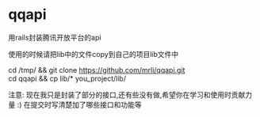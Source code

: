 qqapi
=====

用rails封装腾讯开放平台的api

使用的时候请把lib中的文件copy到自己的项目lib文件中

cd /tmp/ && git clone https://github.com/mrli/qqapi.git \
cd qqapi && cp lib/* you_project/lib/


注意: 现在我只是封装了部分的接口,还有些没有做,希望你在学习和使用时贡献力量 :)
	    在提交时写清楚加了哪些接口和功能等
